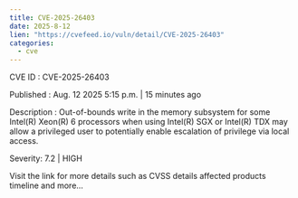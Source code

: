 ```yaml
--- 
title: CVE-2025-26403
date: 2025-8-12
lien: "https://cvefeed.io/vuln/detail/CVE-2025-26403"
categories:
  - cve
---
```


CVE ID : CVE-2025-26403

Published :  Aug. 12
2025
5:15 p.m. | 15 minutes ago

Description : Out-of-bounds write in the memory subsystem for some Intel(R) Xeon(R) 6 processors when using Intel(R) SGX or Intel(R) TDX may allow a privileged user to potentially enable escalation of privilege via local access.

Severity: 7.2 | HIGH

Visit the link for more details
such as CVSS details
affected products
timeline
and more...
